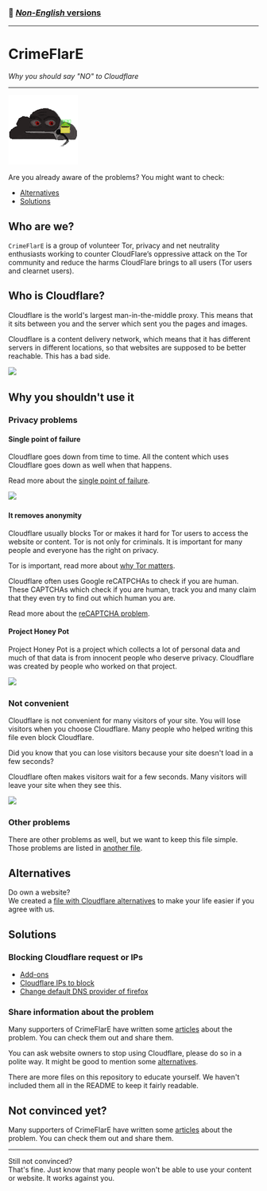 ### 👋 [_Non-English_ versions](../README.md)

---


# CrimeFlarE

*Why you should say "NO" to Cloudflare*

---


![CrimeFlarE logo](../image/crimeflare-logo.png)

Are you already aware of the problems?
You might want to check:
- [Alternatives](#alternatives)
- [Solutions](#solutions)



## Who are we?

`CrimeFlarE` is a group of volunteer Tor, privacy and net neutrality
enthusiasts working to counter CloudFlare’s oppressive attack on the Tor 
community and reduce the harms CloudFlare brings to all users (Tor users and 
clearnet users).

## Who is Cloudflare?

Cloudflare is the world's largest man-in-the-middle proxy. This means that it 
sits between you and the server which sent you the pages and images.

Cloudflare is a content delivery network, which means that it has different 
servers in different locations, so that websites are supposed to be better 
reachable. This has a bad side.

![](https://codeberg.org/crimeflare/cloudflare-tor/media/branch/master/image/matthew_prince.jpg)


## Why you shouldn't use it
### Privacy problems
#### Single point of failure

Cloudflare goes down from time to time. All the content which uses Cloudflare 
goes down as well when that happens.

Read more about the 
[single point of failure](../subfiles/single-point-of-failure-problem.md).

![](https://codeberg.org/crimeflare/cloudflare-tor/media/branch/master/image/cloudflareoutage-2020.jpg)


#### It removes anonymity

Cloudflare usually blocks Tor or makes it hard for Tor users to access the 
website or content. Tor is not only for criminals. It is important for many 
people and everyone has the right on privacy.

Tor is important, read more about 
[why Tor matters](../subfiles/why-tor-matters.md).

Cloudflare often uses Google reCATPCHAs to check if you are human. These
CAPTCHAs which check if you are human, track you and many claim that they
even try to find out which human you are.

Read more about the
[reCAPTCHA problem](../subfiles/recaptcha-problem.md).


#### Project Honey Pot

Project Honey Pot is a project which collects a lot of personal data
and much of that data is from innocent people who deserve privacy.
Cloudflare was created by people who worked on that project.

![](https://codeberg.org/crimeflare/cloudflare-tor/media/branch/master/image/honeypot.gif)


### Not convenient

Cloudflare is not convenient for many visitors of your site. You will
lose visitors when you choose Cloudflare. Many people who helped writing
this file even block Cloudflare.

Did you know that you can lose visitors because your site doesn't load
in a few seconds?

Cloudflare often makes visitors wait for a few seconds. Many visitors will
leave your site when they see this.

![](https://codeberg.org/crimeflare/cloudflare-tor/media/branch/master/image/onemorestep.jpg)


### Other problems

There are other problems as well, but we want to keep this file simple.
Those problems are listed in
[another file](../subfiles/more-cloudflare-problems.md).


## Alternatives

Do own a website?  
We created a
[file with Cloudflare alternatives](../subfiles/cloudflare-alternatives.md)
to make your life easier if you agree with us.


## Solutions
### Blocking Cloudflare request or IPs

- [Add-ons](../what-to-do.md#website-consumer)
- [Cloudflare IPs to block](../cloudflare_inc/)
- [Change default DNS provider of firefox](../subfiles/change-firefox-dns.md)


### Share information about the problem

Many supporters of CrimeFlarE have written some
[articles](../subfiles/articles.md) about the problem.
You can check them out and share them.

You can ask website owners to stop using Cloudflare, please do so in
a polite way. It might be good to mention some [alternatives](#alternatives).

There are more files on this repository to educate yourself.
We haven't included them all in the README to keep it fairly readable.


## Not convinced yet?

Many supporters of CrimeFlarE have written some
[articles](../subfiles/articles.md) about the problem.
You can check them out and share them.

---

Still not convinced?  
That's fine. Just know that many people won't be able to use your content or
website. It works against you.
